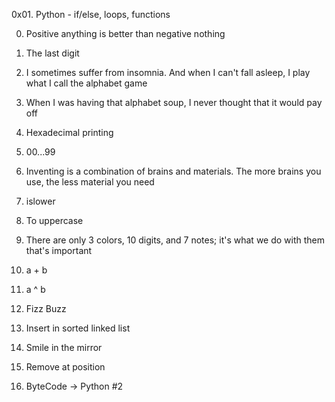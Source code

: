 0x01. Python - if/else, loops, functions

0. Positive anything is better than negative nothing

1. The last digit

2. I sometimes suffer from insomnia. And when I can't fall asleep, I play what I call the alphabet game

3. When I was having that alphabet soup, I never thought that it would pay off

4. Hexadecimal printing

5.  00...99

6. Inventing is a combination of brains and materials. The more brains you use, the less material you need

7. islower

8. To uppercase

9. There are only 3 colors, 10 digits, and 7 notes; it's what we do with them that's important

10. a + b

11. a ^ b

12. Fizz Buzz

13. Insert in sorted linked list

14. Smile in the mirror

15. Remove at position

16. ByteCode -> Python #2
